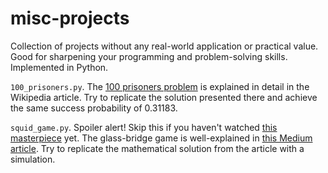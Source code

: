 # misc-projects
Collection of projects without any real-world application or practical value. Good for sharpening your programming and problem-solving skills. Implemented in Python.

`100_prisoners.py`.  The [100 prisoners problem](https://en.wikipedia.org/wiki/100_prisoners_problem) is explained in detail in the Wikipedia article. Try to replicate the solution presented there and achieve the same success probability of 0.31183.

`squid_game.py`. Spoiler alert! Skip this if you haven't watched [this masterpiece](https://en.wikipedia.org/wiki/Squid_Game) yet. The glass-bridge game is well-explained in [this Medium article](https://medium.com/@lakshayakula/the-squid-game-glass-bridge-game-explained-with-probability-138371d77b52). Try to replicate the mathematical solution from the article with a simulation.





